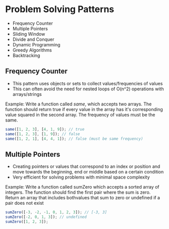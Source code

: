 # Problem Solving Patterns

-   Frequency Counter
-   Multiple Pointers
-   Sliding Window
-   Divide and Conquer
-   Dynamic Programming
-   Greedy Algorithms
-   Backtracking

## Frequency Counter

-   This pattern uses objects or sets to collect values/frequencies of values
-   This can often avoid the need for nested loops of O(n^2) operations with arrays/strings

Example: Write a function called _same_, which accepts two arrays. The function should return true if every value in the array has it's corresponding value squared in the second array. The frequency of values must be the same.

```js
same([1, 2, 3], [4, 1, 9]); // true
same([1, 2, 3], [1, 9]); // false
same([1, 2, 1], [4, 4, 1]); // false (must be same frequency)
```

## Multiple Pointers

-   Creating pointers or values that correspond to an index or position and move towards the beginning, end or middle based on a certain condition
-   Very efficient for solving problems with minimal space complexity

Example: Write a function called sumZero which accepts a sorted array of integers. The function should find the first pair where the sum is zero. Return an array that includes bothvalues that sum to zero or undefined if a pair does not exist

```js
sumZero([-3, -2, -1, 0, 1, 2, 3]); // [-3, 3]
sumZero([-2, 0, 1, 3]); // undefined
sumZero([1, 2, 3]);
```
